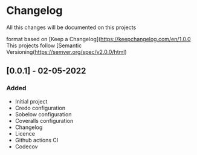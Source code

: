 # Changelog

All this changes will be documented on this projects

format based on [Keep a Changelog](https://keepchangelog.com/en/1.0.0
This projects follow [Semantic Versioning(https://semver.org/spec/v2.0.0/html)

## [0.0.1] - 02-05-2022
### Added

- Initial project
- Credo configuration
- Sobelow configuration
- Coveralls configuration
- Changelog
- Licence
- Github actions CI
- Codecov

